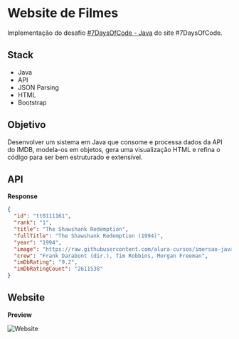 # Website de Filmes

Implementação do desafio [#7DaysOfCode - Java](https://7daysofcode.io/) do site #7DaysOfCode.

## Stack
- Java
- API
- JSON Parsing
- HTML
- Bootstrap

## Objetivo
Desenvolver um sistema em Java que consome e processa dados da API do IMDB, modela-os em objetos, gera uma visualização HTML e refina o código para ser bem estruturado e extensível.

## API
**Response**
```json
{
  "id": "tt0111161",
  "rank": "1",
  "title": "The Shawshank Redemption",
  "fullTitle": "The Shawshank Redemption (1994)",
  "year": "1994",
  "image": "https://raw.githubusercontent.com/alura-cursos/imersao-java-2-api/main/TopMovies_1.jpg",
  "crew": "Frank Darabont (dir.), Tim Robbins, Morgan Freeman",
  "imDbRating": "9.2",
  "imDbRatingCount": "2611538"
}
```
## Website
**Preview**

![Website](https://ufile.io/au2l29c5)